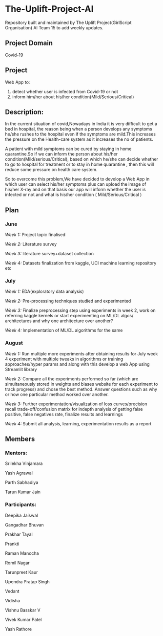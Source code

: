 # The-Uplift-Project-AI
Repository built and maintained by The Uplift Project(GirlScript Organisation) AI Team 15 to add weekly updates.

## Project Domain 
Covid-19
## Project
Web App to:
1) detect whether user is infected from Covid-19 or not
2) inform him/her about his/her condition(Mild/Serious/Critical) 
## Description: 
In the current situation of covid,Nowadays in India it is very difficult to get a bed in hospital, the reason being when a person develops any symptoms he/she rushes to the hospital even if the symptoms are mild.This increases the pressure on the Health-care system as it increases the no of patients.

A patient with mild symptoms can be cured by staying in home quarantine.So if we can inform the person about his/her condition(Mild/serious/Critical), based on which he/she can decide whether to go to hospital for treatment or to stay in home quarantine , then this will reduce some pressure on health care system.

So to overcome this problem,We have decided to develop a Web App in which user can select his/her symptoms plus can upload the image of his/her X-ray and on that basis our app will inform whether the user is infected or not and what is his/her condition ( Mild/Serious/Critical )
## Plan

### June
*Week 1:* Project topic finalised

*Week 2:* Literature survey

*Week 3:* literature survey+dataset collection

*Week 4:* Datasets finalization from kaggle, UCI machine learning repository etc

### July
*Week 1:* EDA(exploratory data analysis)

*Week 2:* Pre-processing techniques studied and experimented

*Week 3:* Finalize preprocessing step using experiments in week 2, work on referring kaggle kernels or start experimenting on ML/DL algos/ architectures and why one architecture over another?

*Week 4:* Implementation of ML/DL algorithms for the same

### August
*Week 1:* Run multiple more experiments after obtaining results for July week 4 experiment with multiple tweaks in algorithms or training approaches/hyper params and along with this develop a web App using Streamlit library

*Week 2:* Compare all the experiments performed so far (which are simultaneously stored in weights and biases website for each experiment to track progress) and chose the best method. Answer questions such as why or how one particular method worked over another.

*Week 3:* Further experimentation/visualization of loss curves/precision recall trade-off/confusion matrix for indepth analysis of getting false positive, false negatives rate, finalize results and learnings

*Week 4:* Submit all analysis, learning, experimentation results as a report


## Members

### Mentors:
Srilekha Vinjamara

Yash Agrawal

Parth Sabhadiya

Tarun Kumar Jain

### Participants:
Deepika Jaiswal

Gangadhar Bhuvan

Prakhar Tayal

Prankti

Raman Manocha

Romil Nagar

Tarunpreet Kaur

Upendra Pratap Singh

Vedant

Vidisha

Vishnu Basskar V

Vivek Kumar Patel

Yash Rathore

